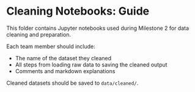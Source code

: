# Cleaning Notebooks: Guide

This folder contains Jupyter notebooks used during Milestone 2 for data cleaning and preparation.

Each team member should include:

- The name of the dataset they cleaned
- All steps from loading raw data to saving the cleaned output
- Comments and markdown explanations

Cleaned datasets should be saved to `data/cleaned/`.
